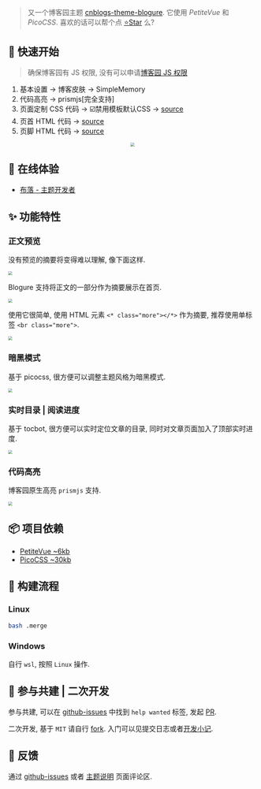 > 又一个博客园主题 [cnblogs-theme-blogure](https://github.com/xnuc/cnblogs-theme-blogure). 它使用 *PetiteVue* 和 *PicoCSS*.  喜欢的话可以帮个点 [⭐Star](https://github.com/xnuc/cnblogs-theme-blogure) 么?

## 🚀 快速开始

> 确保博客园有 JS 权限, 没有可以申请[博客园 JS 权限](https://i.cnblogs.com/settings)

1. 基本设置 -> 博客皮肤 -> SimpleMemory
1. 代码高亮 -> prismjs[完全支持]
1. 页面定制 CSS 代码 -> ☑️禁用模板默认CSS -> [source](https://github.com/xnuc/cnblogs-theme-blogure/releases/download/v0.0.7/custom.css)
1. 页首 HTML 代码 -> [source](https://github.com/xnuc/cnblogs-theme-blogure/releases/download/v0.0.7/page_begin.html)
1. 页脚 HTML 代码 -> [source](https://github.com/xnuc/cnblogs-theme-blogure/releases/download/v0.0.7/page_end.html)

<span class="more"></span>

<div style="text-align:center">
<img src="https://img2023.cnblogs.com/blog/2555898/202301/2555898-20230125091544737-873550203.png" style="zoom:50%">
</div>

## 🤿 在线体验

- [布落 - 主题开发者](https://blogure.cnblogs.com/)

## ✨ 功能特性

### 正文预览

没有预览的摘要将变得难以理解, 像下面这样.

<img src="https://img2023.cnblogs.com/blog/2555898/202301/2555898-20230125090439556-1919011365.png" style="zoom:50%">

Blogure 支持将正文的一部分作为摘要展示在首页.

<img src="https://img2023.cnblogs.com/blog/2555898/202301/2555898-20230125085823725-58007998.png" style="zoom:50%">

使用它很简单, 使用 HTML 元素 `<* class="more"></*>` 作为摘要, 推荐使用单标签 `<br class="more">`.

<img src="https://img2023.cnblogs.com/blog/2555898/202301/2555898-20230125090748217-731072232.png" style="zoom:50%">

### 暗黑模式

基于 picocss, 很方便可以调整主题风格为暗黑模式.

<img src="https://img2023.cnblogs.com/blog/2555898/202301/2555898-20230125091153868-1595652665.png" style="zoom:50%">

### 实时目录 | 阅读进度

基于 tocbot, 很方便可以实时定位文章的目录, 同时对文章页面加入了顶部实时进度.

<img src="https://img2023.cnblogs.com/blog/2555898/202301/2555898-20230125091347325-1014449303.png" style="zoom:50%">

### 代码高亮

博客园原生高亮 `prismjs` 支持.

<img src="https://img2023.cnblogs.com/blog/2555898/202301/2555898-20230125091451304-1135161972.png" style="zoom:50%">

## 📦 项目依赖

+ [PetiteVue ~6kb](https://github.com/vuejs/petite-vue)
+ [PicoCSS ~30kb](https://picocss.com/)

## 🔨 构建流程

### Linux

```sh
bash .merge
```

### Windows

自行 `wsl`, 按照 `Linux` 操作.

## 🎹 参与共建 | 二次开发

参与共建, 可以在 [github-issues](https://github.com/xnuc/cnblogs-theme-blogure/issues) 中找到 `help wanted` 标签, 发起 [PR](https://github.com/xnuc/cnblogs-theme-blogure/compare).

二次开发, 基于 `MIT` 请自行 [fork](https://github.com/xnuc/cnblogs-theme-blogure/fork). 入门可以见提交日志或者[开发小记](https://www.cnblogs.com/blogure/tag/%E4%B8%BB%E9%A2%98%E5%BC%80%E5%8F%91%E5%B0%8F%E8%AE%B0/).

## 📝 反馈

通过 [github-issues](https://github.com/xnuc/cnblogs-theme-blogure/issues) 或者 [主题说明](https://www.cnblogs.com/blogure/p/cnblogs-theme-blogure.html) 页面评论区.
